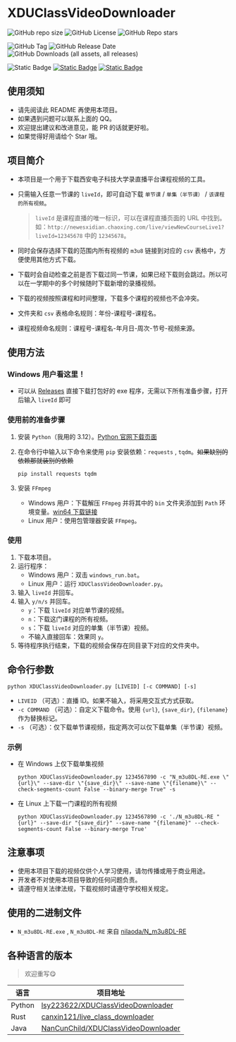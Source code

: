 # XDUClassVideoDownloader

![GitHub repo size](https://img.shields.io/github/repo-size/lsy223622/XDUClassVideoDownloader)
![GitHub License](https://img.shields.io/github/license/lsy223622/XDUClassVideoDownloader)
![GitHub Repo stars](https://img.shields.io/github/stars/lsy223622/XDUClassVideoDownloader)

![GitHub Tag](https://img.shields.io/github/v/tag/lsy223622/XDUClassVideoDownloader)
![GitHub Release Date](https://img.shields.io/github/release-date-pre/lsy223622/XDUClassVideoDownloader)
![GitHub Downloads (all assets, all releases)](https://img.shields.io/github/downloads/lsy223622/XDUClassVideoDownloader/total)

![Static Badge](https://img.shields.io/badge/QQ-2413282135-white?logo=tencentqq&logoColor=white&labelColor=blue)
[![Static Badge](https://img.shields.io/badge/HOME-lsy223622.com-white?labelColor=396aa9)](https://lsy223622.com)
[![Static Badge](https://img.shields.io/badge/BLOG-blog.lsy223622.com-white?labelColor=a6c4c2)](https://blog.lsy223622.com)

## 使用须知

- 请先阅读此 README 再使用本项目。
- 如果遇到问题可以联系上面的 QQ。
- 欢迎提出建议和改进意见，能 PR 的话就更好啦。
- 如果觉得好用请给个 Star 哦。

## 项目简介

- 本项目是一个用于下载西安电子科技大学录直播平台课程视频的工具。
- 只需输入任意一节课的 `liveId`，即可自动下载 `单节课` / `单集（半节课）` / `该课程的所有视频`。

   > `liveId` 是课程直播的唯一标识，可以在课程直播页面的 URL 中找到。如：`http://newesxidian.chaoxing.com/live/viewNewCourseLive1?liveId=12345678` 中的 `12345678`。

- 同时会保存选择下载的范围内所有视频的 `m3u8` 链接到对应的 `csv` 表格中，方便使用其他方式下载。
- 下载时会自动检查之前是否下载过同一节课，如果已经下载则会跳过。所以可以在一学期中的多个时候随时下载新增的录播视频。
- 下载的视频按照课程和时间整理，下载多个课程的视频也不会冲突。
- 文件夹和 `csv` 表格命名规则：年份-课程号-课程名。
- 课程视频命名规则：课程号-课程名-年月日-周次-节号-视频来源。

## 使用方法

### **Windows 用户看这里！**

- 可以从 [Releases](https://github.com/lsy223622/XDUClassVideoDownloader/releases/latest) 直接下载打包好的 exe 程序，无需以下所有准备步骤，打开后输入 `liveId` 即可

### 使用前的准备步骤

1. 安装 `Python`（我用的 3.12）。[Python 官网下载页面](https://www.python.org/downloads/)
2. 在命令行中输入以下命令来使用 `pip` 安装依赖：`requests` , `tqdm`。~~如果缺别的依赖那就装别的依赖~~

   ```shell
   pip install requests tqdm
   ```

3. 安装 `FFmpeg`
   - Windows 用户：下载解压 `FFmpeg` 并将其中的 `bin` 文件夹添加到 `Path` 环境变量。[win64 下载链接](https://github.com/BtbN/FFmpeg-Builds/releases/download/latest/ffmpeg-master-latest-win64-gpl-shared.zip)
   - Linux 用户：使用包管理器安装 `FFmpeg`。

### 使用

1. 下载本项目。
2. 运行程序：
   - Windows 用户：双击 `windows_run.bat`。
   - Linux 用户：运行 `XDUClassVideoDownloader.py`。
3. 输入 `liveId` 并回车。
4. 输入 `y/n/s` 并回车。
   - `y`：下载 `liveId` 对应单节课的视频。
   - `n`：下载这门课程的所有视频。
   - `s`：下载 `liveId` 对应的单集（半节课）视频。
   - 不输入直接回车：效果同 `y`。
5. 等待程序执行结束，下载的视频会保存在同目录下对应的文件夹中。

## 命令行参数

```shell
python XDUClassVideoDownloader.py [LIVEID] [-c COMMAND] [-s]
```

- `LIVEID` （可选）：直播 ID。如果不输入，将采用交互式方式获取。
- `-c COMMAND` （可选）：自定义下载命令。使用 `{url}`, `{save_dir}`, `{filename}` 作为替换标记。
- `-s` （可选）：仅下载单节课视频，指定两次可以仅下载单集（半节课）视频。

### 示例

- 在 Windows 上仅下载单集视频

   ```shell
   python XDUClassVideoDownloader.py 1234567890 -c "N_m3u8DL-RE.exe \"{url}\" --save-dir \"{save_dir}\" --save-name \"{filename}\" --check-segments-count False --binary-merge True" -s
   ```

- 在 Linux 上下载一门课程的所有视频

   ```shell
   python XDUClassVideoDownloader.py 1234567890 -c './N_m3u8DL-RE "{url}" --save-dir "{save_dir}" --save-name "{filename}" --check-segments-count False --binary-merge True'
   ```

## 注意事项

- 使用本项目下载的视频仅供个人学习使用，请勿传播或用于商业用途。
- 开发者不对使用本项目导致的任何问题负责。
- 请遵守相关法律法规，下载视频时请遵守学校相关规定。

## 使用的二进制文件

- `N_m3u8DL-RE.exe` , `N_m3u8DL-RE` 来自 [nilaoda/N_m3u8DL-RE](https://github.com/nilaoda/N_m3u8DL-RE)

## 各种语言的版本

> 欢迎重写😋

| 语言 | 项目地址 |
| --- | --- |
| Python | [lsy223622/XDUClassVideoDownloader](https://github.com/lsy223622/XDUClassVideoDownloader) |
| Rust | [canxin121/live_class_downloader](https://github.com/canxin121/live_class_downloader) |
| Java | [NanCunChild/XDUClassVideoDownloader](https://github.com/NanCunChild/XDUClassVideoDownloader/tree/java-version) |
